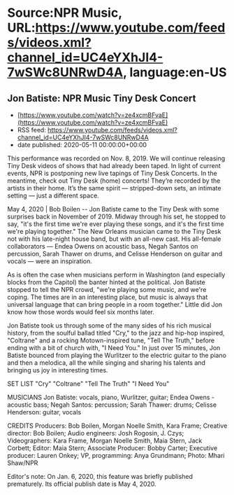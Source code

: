 # Source:NPR Music, URL:https://www.youtube.com/feeds/videos.xml?channel_id=UC4eYXhJI4-7wSWc8UNRwD4A, language:en-US

## Jon Batiste: NPR Music Tiny Desk Concert
 - [https://www.youtube.com/watch?v=ze4xcmBFvaE](https://www.youtube.com/watch?v=ze4xcmBFvaE)
 - RSS feed: https://www.youtube.com/feeds/videos.xml?channel_id=UC4eYXhJI4-7wSWc8UNRwD4A
 - date published: 2020-05-11 00:00:00+00:00

This performance was recorded on Nov. 8, 2019. We will continue releasing Tiny Desk videos of shows that had already been taped. In light of current events, NPR is postponing new live tapings of Tiny Desk Concerts. In the meantime, check out Tiny Desk (home) concerts! They’re recorded by the artists in their home. It’s the same spirit — stripped-down sets, an intimate setting — just a different space.

May 4, 2020 | Bob Boilen -- Jon Batiste came to the Tiny Desk with some surprises back in November of 2019. Midway through his set, he stopped to say, "it's the first time we're ever playing these songs, and it's the first time we're playing together." The New Orleans musician came to the Tiny Desk not with his late-night house band, but with an all-new cast. His all-female collaborators — Endea Owens on acoustic bass, Negah Santos on percussion, Sarah Thawer on drums, and Celisse Henderson on guitar and vocals — were an inspiration.

As is often the case when musicians perform in Washington (and especially blocks from the Capitol) the banter hinted at the political. Jon Batiste stopped to tell the NPR crowd, "we're playing some music, and we're coping. The times are in an interesting place, but music is always that universal language that can bring people in a room together." Little did Jon know how those words would feel six months later.

Jon Batiste took us through some of the many sides of his rich musical history, from the soulful ballad titled "Cry," to the jazz and hip-hop inspired, "Coltrane" and a rocking Motown-inspired tune, "Tell The Truth," before ending with a bit of church with, "I Need You." In just over 15 minutes, Jon Batiste bounced from playing the Wurlitzer to the electric guitar to the piano and then a melodica, all the while singing and sharing his talents and bringing us joy in interesting times.

SET LIST
"Cry"
"Coltrane"
"Tell The Truth"
"I Need You"

MUSICIANS
Jon Batiste: vocals, piano, Wurlitzer, guitar; Endea Owens - acoustic bass; Negah Santos: percussion; Sarah Thawer: drums; Celisse Henderson: guitar, vocals

CREDITS
Producers: Bob Boilen, Morgan Noelle Smith, Kara Frame; Creative director: Bob Boilen; Audio engineers: Josh Rogosin, J. Czys; Videographers: Kara Frame, Morgan Noelle Smith, Maia Stern, Jack Corbett; Editor: Maia Stern; Associate Producer: Bobby Carter; Executive producer: Lauren Onkey; VP, programming: Anya Grundmann; Photo: Mhari Shaw/NPR



Editor's note: On Jan. 6, 2020, this feature was briefly published prematurely. Its official publish date is May 4, 2020.

